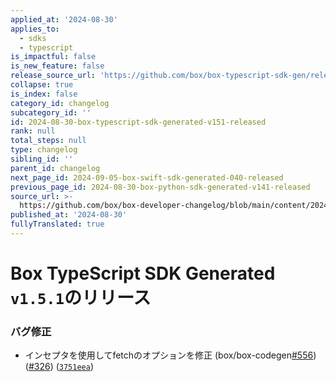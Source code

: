 ```yaml
---
applied_at: '2024-08-30'
applies_to:
  - sdks
  - typescript
is_impactful: false
is_new_feature: false
release_source_url: 'https://github.com/box/box-typescript-sdk-gen/releases/tag/v1.5.1'
collapse: true
is_index: false
category_id: changelog
subcategory_id: ''
id: 2024-08-30-box-typescript-sdk-generated-v151-released
rank: null
total_steps: null
type: changelog
sibling_id: ''
parent_id: changelog
next_page_id: 2024-09-05-box-swift-sdk-generated-040-released
previous_page_id: 2024-08-30-box-python-sdk-generated-v141-released
source_url: >-
  https://github.com/box/box-developer-changelog/blob/main/content/2024/08-30-box-typescript-sdk-generated-v151-released.md
published_at: '2024-08-30'
fullyTranslated: true
---
```

# Box TypeScript SDK Generated `v1.5.1`のリリース

### バグ修正

* インセプタを使用してfetchのオプションを修正 (box/box-codegen[#556][1]) ([#326][2]) ([`3751eea`][3])

[1]: https://github.com/box/box-typescript-sdk-gen/issues/556

[2]: https://github.com/box/box-typescript-sdk-gen/issues/326

[3]: https://github.com/box/box-typescript-sdk-gen/commit/3751eea67047021fe298c841596ae362ed1e47da
